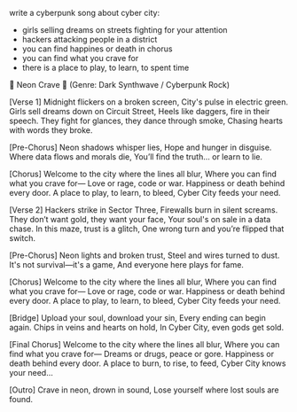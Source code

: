
write a cyberpunk song about cyber city:
 - girls selling dreams on streets fighting for your attention
 - hackers attacking people in a district
 - you can find happines or death in chorus
 - you can find what you crave for
 - there is a place to play, to learn, to spent time

🎵 Neon Crave 🎵
(Genre: Dark Synthwave / Cyberpunk Rock)

[Verse 1]
Midnight flickers on a broken screen,
City's pulse in electric green.
Girls sell dreams down on Circuit Street,
Heels like daggers, fire in their speech.
They fight for glances, they dance through smoke,
Chasing hearts with words they broke.

[Pre-Chorus]
Neon shadows whisper lies,
Hope and hunger in disguise.
Where data flows and morals die,
You’ll find the truth... or learn to lie.

[Chorus]
Welcome to the city where the lines all blur,
Where you can find what you crave for—
Love or rage, code or war.
Happiness or death behind every door.
A place to play, to learn, to bleed,
Cyber City feeds your need.

[Verse 2]
Hackers strike in Sector Three,
Firewalls burn in silent screams.
They don’t want gold, they want your face,
Your soul's on sale in a data chase.
In this maze, trust is a glitch,
One wrong turn and you’re flipped that switch.

[Pre-Chorus]
Neon lights and broken trust,
Steel and wires turned to dust.
It's not survival—it's a game,
And everyone here plays for fame.

[Chorus]
Welcome to the city where the lines all blur,
Where you can find what you crave for—
Love or rage, code or war.
Happiness or death behind every door.
A place to play, to learn, to bleed,
Cyber City feeds your need.

[Bridge]
Upload your soul, download your sin,
Every ending can begin again.
Chips in veins and hearts on hold,
In Cyber City, even gods get sold.

[Final Chorus]
Welcome to the city where the lines all blur,
Where you can find what you crave for—
Dreams or drugs, peace or gore.
Happiness or death behind every door.
A place to burn, to rise, to feed,
Cyber City knows your need...

[Outro]
Crave in neon, drown in sound,
Lose yourself where lost souls are found.
